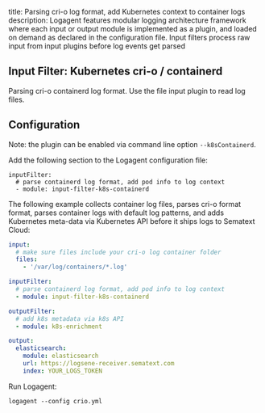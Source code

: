 title: Parsing cri-o log format, add Kubernetes context to container logs 
description: Logagent features modular logging architecture framework where each input or output module is implemented as a plugin, and loaded on demand as declared in the configuration file. Input filters process raw input from input plugins before log events get parsed 

## Input Filter: Kubernetes cri-o / containerd  

Parsing cri-o containerd log format. Use the file input plugin to read log files. 

## Configuration 

Note: the plugin can be enabled via command line option `--k8sContainerd`.

Add the following section to the Logagent configuration file:  

```
inputFilter:
  # parse containerd log format, add pod info to log context 
  - module: input-filter-k8s-containerd
```

The following example collects container log files, parses cri-o format format, parses container logs with default log patterns, and adds Kubernetes meta-data via Kubernetes API before it ships logs to Sematext Cloud: 

```yaml
input: 
  # make sure files include your cri-o log container folder 
  files:
    - '/var/log/containers/*.log'

inputFilter:
  # parse containerd log format, add pod info to log context 
  - module: input-filter-k8s-containerd

outputFilter:
  # add k8s metadata via k8s API 
  - module: k8s-enrichment 

output:
  elasticsearch:
    module: elasticsearch
    url: https://logsene-receiver.sematext.com
    index: YOUR_LOGS_TOKEN

```


Run Logagent: 
```
logagent --config crio.yml 
```
